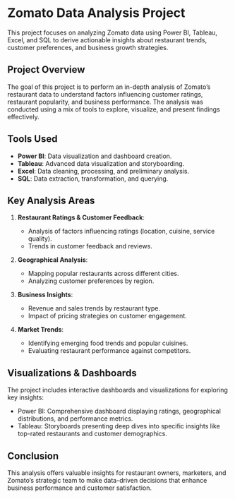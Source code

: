 # Zomato Data Analysis Project

This project focuses on analyzing Zomato data using Power BI, Tableau, Excel, and SQL to derive actionable insights about restaurant trends, customer preferences, and business growth strategies.

## Project Overview

The goal of this project is to perform an in-depth analysis of Zomato’s restaurant data to understand factors influencing customer ratings, restaurant popularity, and business performance. The analysis was conducted using a mix of tools to explore, visualize, and present findings effectively.

## Tools Used

- **Power BI**: Data visualization and dashboard creation.
- **Tableau**: Advanced data visualization and storyboarding.
- **Excel**: Data cleaning, processing, and preliminary analysis.
- **SQL**: Data extraction, transformation, and querying.

## Key Analysis Areas

1. **Restaurant Ratings & Customer Feedback**:
   - Analysis of factors influencing ratings (location, cuisine, service quality).
   - Trends in customer feedback and reviews.

2. **Geographical Analysis**:
   - Mapping popular restaurants across different cities.
   - Analyzing customer preferences by region.

3. **Business Insights**:
   - Revenue and sales trends by restaurant type.
   - Impact of pricing strategies on customer engagement.

4. **Market Trends**:
   - Identifying emerging food trends and popular cuisines.
   - Evaluating restaurant performance against competitors.

## Visualizations & Dashboards

The project includes interactive dashboards and visualizations for exploring key insights:

- Power BI: Comprehensive dashboard displaying ratings, geographical distributions, and performance metrics.
- Tableau: Storyboards presenting deep dives into specific insights like top-rated restaurants and customer demographics.

## Conclusion

This analysis offers valuable insights for restaurant owners, marketers, and Zomato’s strategic team to make data-driven decisions that enhance business performance and customer satisfaction.
